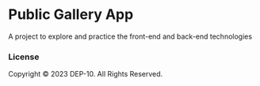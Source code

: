 # Public Gallery App
A project to explore and practice the front-end and back-end technologies

### License
Copyright &copy; 2023 DEP-10. All Rights Reserved.
